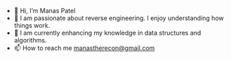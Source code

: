 - 👋 Hi, I’m Manas Patel
- 👀 I am passionate about reverse engineering. I enjoy understanding how things work.
- 🌱 I am currently enhancing my knowledge in data structures and algorithms.
- 📫 How to reach me manastherecon@gmail.com

<!---
d3v7/d3v7 is a ✨ special ✨ repository because its `README.md` (this file) appears on your GitHub profile.
You can click the Preview link to take a look at your changes.
--->
